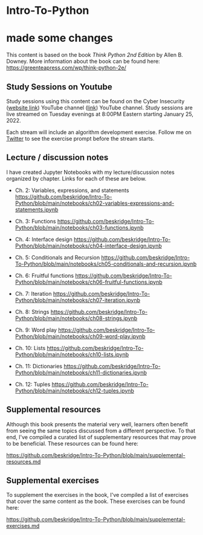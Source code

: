 # Intro-To-Python
# made some changes

This content is based on the book _Think Python 2nd Edition_ by Allen B. Downey.  More information about the book can be found here: https://greenteapress.com/wp/think-python-2e/


## Study Sessions on Youtube

Study sessions using this content can be found on the Cyber Insecurity ([website link](https://cyberinsecurity.tv/)) YouTube channel ([link](https://www.youtube.com/c/CyberInsecurity)) YouTube channel.  Study sessions are live streamed on Tuesday evenings at 8:00PM Eastern starting January 25, 2022.

Each stream will include an algorithm development exercise.  Follow me on [Twitter](https://twitter.com/brenteskridge) to see the exercise prompt before the stream starts.


## Lecture / discussion notes

I have created Jupyter Notebooks with my lecture/discussion notes organized by chapter.  Links for each of these are below.

- Ch. 2: Variables, expressions, and statements
  https://github.com/beskridge/Intro-To-Python/blob/main/notebooks/ch02-variables-expressions-and-statements.ipynb

- Ch. 3: Functions
  https://github.com/beskridge/Intro-To-Python/blob/main/notebooks/ch03-functions.ipynb

- Ch. 4: Interface design
  https://github.com/beskridge/Intro-To-Python/blob/main/notebooks/ch04-interface-design.ipynb

- Ch. 5: Conditionals and Recursion
  https://github.com/beskridge/Intro-To-Python/blob/main/notebooks/ch05-conditionals-and-recursion.ipynb

- Ch. 6: Fruitful functions
  https://github.com/beskridge/Intro-To-Python/blob/main/notebooks/ch06-fruitful-functions.ipynb

- Ch. 7: Iteration
  https://github.com/beskridge/Intro-To-Python/blob/main/notebooks/ch07-iteration.ipynb

- Ch. 8: Strings
  https://github.com/beskridge/Intro-To-Python/blob/main/notebooks/ch08-strings.ipynb

- Ch. 9: Word play
  https://github.com/beskridge/Intro-To-Python/blob/main/notebooks/ch09-word-play.ipynb

- Ch. 10: Lists
  https://github.com/beskridge/Intro-To-Python/blob/main/notebooks/ch10-lists.ipynb

- Ch. 11: Dictionaries
  https://github.com/beskridge/Intro-To-Python/blob/main/notebooks/ch11-dictionaries.ipynb

- Ch. 12: Tuples
  https://github.com/beskridge/Intro-To-Python/blob/main/notebooks/ch12-tuples.ipynb


## Supplemental resources

Although this book presents the material very well, learners often benefit from seeing the same topics discussed from a different perspective.  To that end, I've compiled a curated list of supplementary resources that may prove to be beneficial.  These resources can be found here:

https://github.com/beskridge/Intro-To-Python/blob/main/supplemental-resources.md

## Supplemental exercises

To supplement the exercises in the book, I've compiled a list of exercises that cover the same content as the book.  These exercises can be found here:

https://github.com/beskridge/Intro-To-Python/blob/main/supplemental-exercises.md

